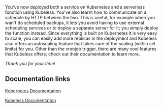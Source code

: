 You've now deployed both a service on Kubernetes and a serverless function using Kubeless. You've also learnt how to communicate on a schedule by HTTP between the two. This is useful, for example when you wan't do scheduled backups, it lets you avoid having to use external scheduling services or to deploy a separate server for it; you simply deploy the function instead. Since everything is built on Kubernetes it is very easy to scale, you can easily add more replicas in the deployment and Kubeless also offers an autoscaling feature that takes care of the scaling (within set limits) for you. Other than the cronjob trigger, there are many cool features that Kubeless offers; check out their documentation to learn more.

*Thank you for your time!*


## Documentation links

[Kubernetes Documentation](https://kubernetes.io/docs/home/)


[Kubeless Documentation](https://kubeless.io/docs/)

